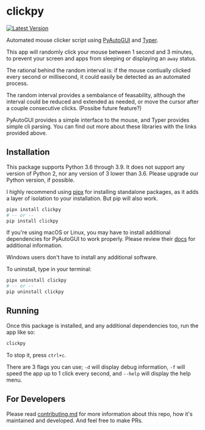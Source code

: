 # clickpy

[![Latest Version](https://pypip.in/version/clickpy/badge.svg)](https://pypi.python.org/pypi/clickpy/)

Automated mouse clicker script using [PyAutoGUI][1] and [Typer][2].

This app will randomly click your mouse between 1 second and 3 minutes, to prevent your screen and apps from sleeping or displaying an `away` status.

The rational behind the random interval is: if the mouse contiually clicked every second or millisecond, it could easily be detected as an automated process.

The random interval provides a sembalance of feasability, although the interval could be reduced and extended as needed, or move the cursor after a couple consecutive clicks. (Possibe future feature?)

PyAutoGUI provides a simple interface to the mouse, and Typer provides simple cli parsing. You can find out more about these libraries with the links provided above.

## Installation

This package supports Python 3.6 through 3.9. It does not support any version of Python 2, nor any version of 3 lower than 3.6. Please upgrade our Python version, if possible.

I highly recommend using [pipx][3] for installing standalone packages, as it adds a layer of isolation to your installation. But pip will also work.

```bash
pipx install clickpy
# -- or --
pip install clickpy
```

If you're using macOS or Linux, you may have to install additional dependencies for PyAutoGUI to work properly. Please review their [docs][4] for additional information.

Windows users don't have to install any additional software.

To uninstall, type in your terminal:

```bash
pipx uninstall clickpy
# -- or --
pip uninstall clickpy
```

## Running

Once this package is installed, and any additional dependencies too, run the app like so:

```bash
clickpy
```

To stop it, press `ctrl+c`.

There are 3 flags you can use; `-d` will display debug information, `-f` will speed the app up to 1 click every second, and `--help` will display the help menu.

## For Developers

Please read [contributing.md](./CONTRIBUTING.md) for more information about this repo, how it's maintained and developed. And feel free to make PRs.

[1]: https://github.com/asweigart/pyautogui
[2]: https://github.com/tiangolo/typer
[3]: https://github.com/pypa/pipx
[4]: https://github.com/asweigart/pyautogui/blob/master/docs/install.rst
